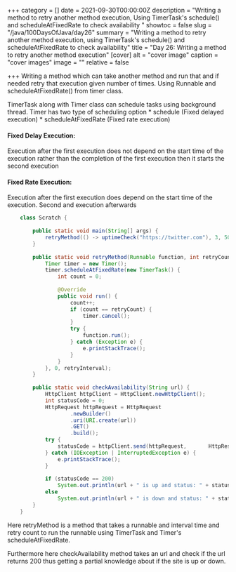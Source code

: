+++
category = []
date = 2021-09-30T00:00:00Z
description = "Writing a method to retry another method execution, Using TimerTask's schedule() and scheduleAtFixedRate to check availability "
showtoc = false
slug = "/java/100DaysOfJava/day26"
summary = "Writing a method to retry another method execution, using TimerTask's schedule() and scheduleAtFixedRate to check availability"
title = "Day 26: Writing a method to retry another method execution"
[cover]
alt = "cover image"
caption = "cover images"
image = ""
relative = false

+++
Writing a method which can take another method and run that and if needed
retry that execution given number of times. Using Runnable and scheduleAtFixedRate()
from timer class.

TimerTask along with Timer class can schedule tasks using background thread. Timer has two type of scheduling option
        * schedule (Fixed delayed execution)
        * scheduleAtFixedRate (Fixed rate execution)

#### Fixed Delay Execution:
Execution after the first execution does not depend on the start time of the execution rather than the completion of the first execution then it starts the second execution
#### Fixed Rate Execution:
Execution after the first execution does depend on the start time of the execution. Second and execution afterwards


```java
	class Scratch {
    
        public static void main(String[] args) {
            retryMethod(() -> uptimeCheck("https://twitter.com"), 3, 5000L);                           
        }
    
        public static void retryMethod(Runnable function, int retryCount, long retryInterval) {
            Timer timer = new Timer();
            timer.scheduleAtFixedRate(new TimerTask() {
                int count = 0;
    
                @Override
                public void run() {
                    count++;
                    if (count == retryCount) {
                        timer.cancel();
                    }
                    try {
                        function.run();
                    } catch (Exception e) {
                        e.printStackTrace();
                    }
                }
            }, 0, retryInterval);
        }
    
        public static void checkAvailability(String url) {
            HttpClient httpClient = HttpClient.newHttpClient();
            int statusCode = 0;
            HttpRequest httpRequest = HttpRequest
                    .newBuilder()
                    .uri(URI.create(url))
                    .GET()
                    .build();
            try {
                statusCode = httpClient.send(httpRequest, 		HttpResponse.BodyHandlers.ofString()).statusCode();
            } catch (IOException | InterruptedException e) {
                e.printStackTrace();
            }
    
            if (statusCode == 200)
                System.out.println(url + " is up and status: " + statusCode);
            else
                System.out.println(url + " is down and status: " + statusCode);
        }
    }
```

Here retryMethod is a method that takes a runnable and interval time and retry count to run the runnable using TimerTask and Timer's scheduleAtFixedRate.

Furthermore here checkAvailability method takes an url and check if the url returns 200 thus getting a partial knowledge about if the site is up or down.
